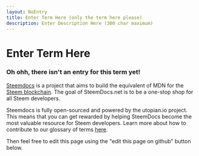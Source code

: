 ```yaml
---
layout: NoEntry
title: Enter Term Here (only the term here please)
description: Enter Description Here (300 char maximum)
---
```

# Enter Term Here

### Oh ohh, there isn't an entry for this term yet! 

[Steemdocs](https://github.com/steemdocs/steemdocs) is a project that aims to build the equivalent of MDN for the [Steem blockchain](/glossary/steem-blockchain.md). The goal of SteemDocs.net is to be a one-stop shop for all Steem developers.

Steemdocs is fully open-sourced and powered by the utopian.io project. This means that you can get rewarded by helping SteemDocs become the most valuable resource for Steem developers. Learn more about how to contribute to our glossary of terms [here](https://github.com/steemdocs/steemdocs/blob/master/docs/GLOSSARY_CONTRIBUTING.md).

Then feel free to edit this page using the "edit this page on github" button below.